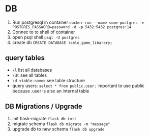# DB
1. Run postgresql in container ``docker run --name some-postgres -e POSTGRES_PASSWORD=password -d -p 5432:5432 postgres:14``
2. Connec to to shell of container
3. open psql shell ``psql -U postgres``
4. create db ``CREATE DATABASE table_game_libarary;``

## query tables
- ``\l`` list all databases
- ``\dt`` see all tables
- ``\d <table-name>`` see table structure
- query users: ``select * from public.user;`` important to use public because .user is also an internal table

## DB Migrations / Upgrade
1. init flask-migrate ``flask db init``
2. migrate schema ``flask db migrate -m "message"``
3. upgrade db to new schema ``flask db upgrade``